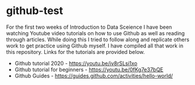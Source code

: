 # github-test
For the first two weeks of Introduction to Data Sceience I have been watching Youtube video tutorials on how to use Github as well as reading through articles. While doing this I tried to follow along and replicate others work to get practice using Github myself. I have compiled all that work in this repository. Links for the tutorials are provided below.
- Github tutorial 2020 -  https://youtu.be/iv8rSLsi1xo 
- Github tutorial for beginners - https://youtu.be/0fKg7e37bQE
- Github Guides - https://guides.github.com/activities/hello-world/

